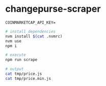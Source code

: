 # changepurse-scraper

```env
COINMARKETCAP_API_KEY=
```

```bash
# install dependencies
nvm install $(cat .nvmrc)
nvm use
npm i

# execute
npm run scrape

# output
cat tmp/price.js
cat tmp/price.min.js
```

